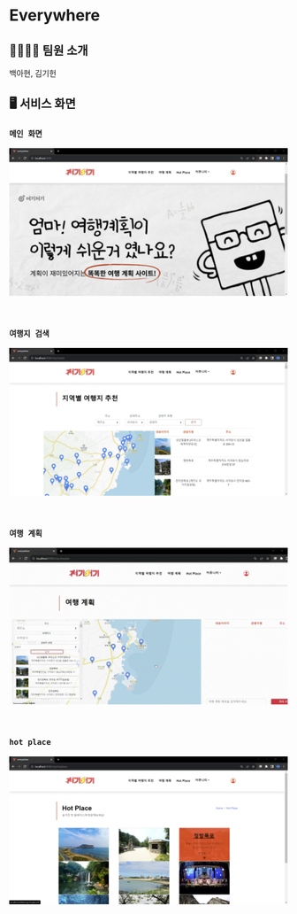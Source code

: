 # Everywhere

## 👩‍💻👨‍💻 팀원 소개

백아현, 김기헌

## 🖥 서비스 화면

### `메인 화면`

![Main](./assets/main.jpg)

<br>

### `여행지 검색`

![Trip](./assets/trip.jpg)

<br>

### `여행 계획`

![Plan](./assets/plan.gif)

<br>

### `hot place`

![HotPlace](./assets/hotplace.jpg)
